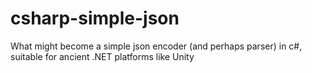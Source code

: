# csharp-simple-json
What might become a simple json encoder (and perhaps parser) in c#, suitable for ancient .NET platforms like Unity
